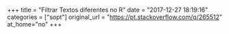 +++
title = "Filtrar Textos diferentes no R"
date = "2017-12-27 18:19:16"
categories = ["sopt"]
original_url = "https://pt.stackoverflow.com/q/265512"
at_home="no"
+++

